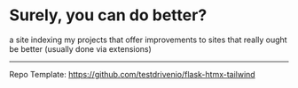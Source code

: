 # Surely, you can do better?

a site indexing my projects that offer improvements to sites that really ought be better (usually done via extensions)

---

Repo Template: https://github.com/testdrivenio/flask-htmx-tailwind
